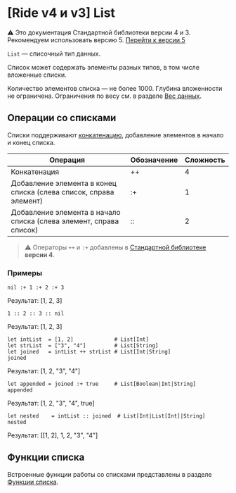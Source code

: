 # [Ride v4 и v3] List

:warning: Это документация Стандартной библиотеки версии 4 и 3. Рекомендуем использовать версию 5. [Перейти к&nbsp;версии&nbsp;5](/ru/ride/data-types/list)

`List` — списочный тип данных.

Список может содержать элементы разных типов, в том числе вложенные списки.

Количество элементов списка — не более 1000. Глубина вложенности не ограничена. Ограничения по весу см. в разделе [Вес данных](/ru/ride/v4/limits/weight).

## Операции со списками

Списки поддерживают [конкатенацию](https://ru.wikipedia.org/wiki/Конкатенация), добавление элементов в начало и конец списка.

| Операция | Обозначение | Сложность |
|---|---|---|
| Конкатенация  | ++  | 4 |
| Добавление элемента в конец списка (слева список, справа элемент) | :+ | 1 |
| Добавление элемента в начало списка (слева элемент, справа список) | :: | 2 |

> :warning: Операторы `++` и `:+` добавлены в [Стандартной библиотеке](/ru/ride/script/standard-library) **версии 4**.

### Примеры

```ride
nil :+ 1 :+ 2 :+ 3
```

Результат: [1, 2, 3]

```ride
1 :: 2 :: 3 :: nil
```

Результат: [1, 2, 3]

```ride
let intList  = [1, 2]             # List[Int]
let strList  = ["3", "4"]         # List[String]
let joined   = intList ++ strList # List[Int|String]
joined
```

Результат: [1, 2, "3", "4"]

```ride
let appended = joined :+ true     # List[Boolean|Int|String]
appended
```

Результат: [1, 2, "3", "4", true]

```ride
let nested    = intList :: joined  # List[Int|List[Int]|String]
nested
```

Результат: [[1, 2], 1, 2, "3", "4"]

## Функции списка

Встроенные функции работы со списками представлены в разделе [Функции списка](/ru/ride/v4/functions/built-in-functions/list-functions).